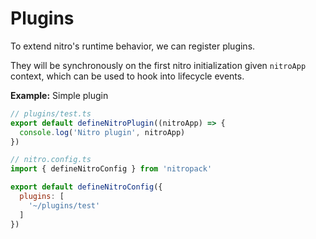 # Plugins

To extend nitro's runtime behavior, we can register plugins.

They will be synchronously on the first nitro initialization given `nitroApp` context, which can be used to hook into lifecycle events.

**Example:** Simple plugin

```js
// plugins/test.ts
export default defineNitroPlugin((nitroApp) => {
  console.log('Nitro plugin', nitroApp)
})
```

```js
// nitro.config.ts
import { defineNitroConfig } from 'nitropack'

export default defineNitroConfig({
  plugins: [
    '~/plugins/test'
  ]
})
```
